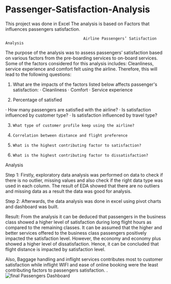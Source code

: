 # Passenger-Satisfaction-Analysis
This project was done in Excel The analysis is based on Factors that influences passengers satisfaction.

                                      Airline Passengers’ Satisfaction Analysis
                                      
The purpose of the analysis was to assess passengers’ satisfaction based on various factors from the pre-boarding services to on-board services. Some of the factors considered for this analysis includes: Cleanliness, service experience and comfort felt using the airline. Therefore, this will lead to the following questions:

                                          
1.	What are the impacts of the factors listed below affects passenger's satisfaction:
·   	Cleanliness
·   	Comfort
·   	Service experience

2.	Percentage of satisfied

·   	How many passengers are satisfied with the airline?
·   	Is satisfaction influenced by customer type?
·   	Is satisfaction influenced by travel type?

3.     What type of customer profile keep using the airline?
4.     Correlation between distance and flight preference
5.     What is the highest contributing factor to satisfaction?
6.     What is the highest contributing factor to dissatisfaction?

Analysis 

Step 1: Firstly, exploratory data analysis was performed on data to check if there is no outlier, missing values and also check if the right data type was used in each column. The result of EDA showed that there are no outliers and missing data as a result the data was good for analysis.


Step 2: Afterwards, the data analysis was done in excel using pivot charts and dashboard was built. 

Result: From the analysis it can be deduced that passengers in the business class showed a higher level of satisfaction during long flight hours as compared to the remaining classes. It can be assumed that the higher and better services offered to the business class passengers positively impacted the satisfaction level. However, the economy and economy plus showed a higher level of dissatisfaction. Hence, it can be concluded that flight distance is impacted by satisfaction level.

Also, Baggage handling and inflight services contributes most to customer satisfaction while inflight WIFI and ease of online booking were the least contributing factors to passengers satisfaction.
.
![final Passengers Dashboard ](https://user-images.githubusercontent.com/126004975/231511918-ca080d35-7528-4c91-a6af-e3eece69ecc1.jpg)
